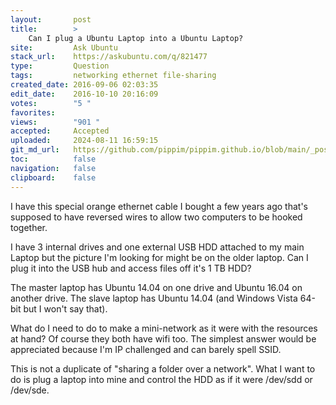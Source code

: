 ```yaml
---
layout:       post
title:        >
    Can I plug a Ubuntu Laptop into a Ubuntu Laptop?
site:         Ask Ubuntu
stack_url:    https://askubuntu.com/q/821477
type:         Question
tags:         networking ethernet file-sharing
created_date: 2016-09-06 02:03:35
edit_date:    2016-10-10 20:16:09
votes:        "5 "
favorites:    
views:        "901 "
accepted:     Accepted
uploaded:     2024-08-11 16:59:15
git_md_url:   https://github.com/pippim/pippim.github.io/blob/main/_posts/2016/2016-09-06-Can-I-plug-a-Ubuntu-Laptop-into-a-Ubuntu-Laptop_.md
toc:          false
navigation:   false
clipboard:    false
---
```


I have this special orange ethernet cable I bought a few years ago that's supposed to have reversed wires to allow two computers to be hooked together.

I have 3 internal drives and one external USB HDD attached to my main Laptop but the picture I'm looking for might be on the older laptop. Can I plug it into the USB hub and access files off it's 1 TB HDD?

The master laptop has Ubuntu 14.04 on one drive and Ubuntu 16.04 on another drive. The slave laptop has Ubuntu 14.04 (and Windows Vista 64-bit but I won't say that).

What do I need to do to make a mini-network as it were with the resources at hand? Of course they both have wifi too. The simplest answer would be appreciated because I'm IP challenged and can barely spell SSID.

This is not a duplicate of "sharing a folder over a network". What I want to do is plug a laptop into mine and control the HDD as if it were /dev/sdd or /dev/sde.
